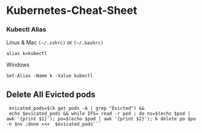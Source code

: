 # Kubernetes-Cheat-Sheet

### Kubectl Alias
Linux & Mac `(~/.zshrc)` or `(~/.bashrc)`

```shell
alias k=kubectl
```
Windows
```shell
Set-Alias -Name k -Value kubectl
```

## Delete All Evicted pods

```shell
 evicated_pods=$(k get pods -A | grep "Evicted") && 
 echo $evicated_pods && while IFS= read -r pod ; do ns=$(echo $pod | awk '{print $1}'); po=$(echo $pod | awk '{print $2}'); k delete po $po -n $ns ;done <<<  $evicated_pods```
